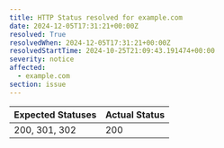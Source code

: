 ```yaml
---
title: HTTP Status resolved for example.com
date: 2024-12-05T17:31:21+00:00Z
resolved: True
resolvedWhen: 2024-12-05T17:31:21+00:00Z
resolvedStartTime: 2024-10-25T21:09:43.191474+00:00
severity: notice
affected:
  - example.com
section: issue
---
```


| Expected Statuses | Actual Status  |
|-------------------|----------------|
| 200, 301, 302 | 200 |
